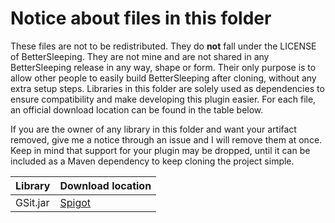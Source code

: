 # Notice about files in this folder
These files are not to be redistributed. They do **not** fall under the LICENSE of BetterSleeping.
They are not mine and are not shared in any BetterSleeping release in any way, shape or form. 
Their only purpose is to allow other people to easily build BetterSleeping after cloning, without any extra setup steps.
Libraries in this folder are solely used as dependencies to ensure compatibility and make developing this plugin easier.
For each file, an official download location can be found in the table below.

If you are the owner of any library in this folder and want your artifact removed, give me a notice through an issue and I will remove them at once.
Keep in mind that support for your plugin may be dropped, until it can be included as a Maven dependency to keep cloning the project simple.

| Library | Download location |
| ------- | ----------------- |
| GSit.jar| [Spigot](https://www.spigotmc.org/resources/gsit-sit-on-nice-seats-and-chairs-or-lay-down-wherever-you-want-1-13-x-1-16-x.62325/) |
